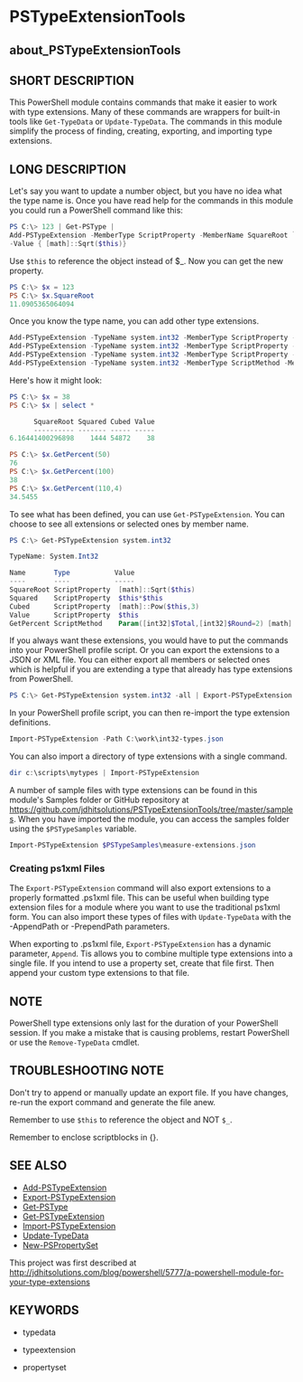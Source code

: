 # PSTypeExtensionTools

## about_PSTypeExtensionTools

## SHORT DESCRIPTION

This PowerShell module contains commands that make it easier to work with type
extensions. Many of these commands are wrappers for built-in tools like
`Get-TypeData` or `Update-TypeData`. The commands in this module simplify the
process of finding, creating, exporting, and importing type extensions.

## LONG DESCRIPTION

Let's say you want to update a number object, but you have no idea what the
type name is. Once you have read help for the commands in this module you
could run a PowerShell command like this:

```powershell
PS C:\> 123 | Get-PSType |
Add-PSTypeExtension -MemberType ScriptProperty -MemberName SquareRoot `
-Value { [math]::Sqrt($this)}
```

Use `$this` to reference the object instead of $_.  Now you can get the new property.

```powershell
PS C:\> $x = 123
PS C:\> $x.SquareRoot
11.0905365064094
```

Once you know the type name, you can add other type extensions.

```powershell
Add-PSTypeExtension -TypeName system.int32 -MemberType ScriptProperty -MemberName Squared -value { $this*$this}
Add-PSTypeExtension -TypeName system.int32 -MemberType ScriptProperty -MemberName Cubed -value { [math]::Pow($this,3)}
Add-PSTypeExtension -TypeName system.int32 -MemberType ScriptProperty -MemberName Value -value { $this}
Add-PSTypeExtension -TypeName system.int32 -MemberType ScriptMethod -MemberName GetPercent -value {Param([int32]$Total,[int32]$Round=2) [math]::Round(($this/$total)*100,$round)}
```

Here's how it might look:

```powershell
PS C:\> $x = 38
PS C:\> $x | select *

      SquareRoot Squared Cubed Value
      ---------- ------- ----- -----
6.16441400296898    1444 54872    38

PS C:\> $x.GetPercent(50)
76
PS C:\> $x.GetPercent(100)
38
PS C:\> $x.GetPercent(110,4)
34.5455
```

To see what has been defined, you can use `Get-PSTypeExtension`. You can choose to see all extensions or selected ones by member name.

```powershell
PS C:\> Get-PSTypeExtension system.int32

TypeName: System.Int32

Name       Type           Value
----       ----           -----
SquareRoot ScriptProperty  [math]::Sqrt($this)
Squared    ScriptProperty  $this*$this
Cubed      ScriptProperty  [math]::Pow($this,3)
Value      ScriptProperty  $this
GetPercent ScriptMethod    Param([int32]$Total,[int32]$Round=2) [math]::Round(($this/$total)*100,$round)
```

If you always want these extensions, you would have to put the commands into your PowerShell profile script. Or you can export the extensions to a JSON or XML file. You can either export all members or selected ones which is helpful if you are extending a type that already has type extensions from PowerShell.

```powershell
PS C:\> Get-PSTypeExtension system.int32 -all | Export-PSTypeExtension -TypeName system.int32 -Path c:\work\int32-types.json
```

In your PowerShell profile script, you can then re-import the type extension definitions.

```powershell
Import-PSTypeExtension -Path C:\work\int32-types.json
```

You can also import a directory of type extensions with a single command.

```powershell
dir c:\scripts\mytypes | Import-PSTypeExtension
```

A number of sample files with type extensions can be found in this module's Samples folder or GitHub repository at https://github.com/jdhitsolutions/PSTypeExtensionTools/tree/master/samples.  When you have imported the module, you can access the samples folder using the `$PSTypeSamples` variable.

```powershell
Import-PSTypeExtension $PSTypeSamples\measure-extensions.json
```

### Creating ps1xml Files

The `Export-PSTypeExtension` command will also export extensions to a properly formatted .ps1xml file. This can be useful when building type extension files for a module where you want to use the traditional ps1xml form. You can also import these types of files with `Update-TypeData` with the -AppendPath or -PrependPath parameters.

When exporting to .ps1xml file, `Export-PSTypeExtension` has a dynamic parameter, `Append`. Tis allows you to combine multiple type extensions into a single file. If you intend to use a property set, create that file first. Then append your custom type extensions to that file.

## NOTE

PowerShell type extensions only last for the duration of your PowerShell session. If you make a mistake that is causing problems, restart PowerShell or use the `Remove-TypeData` cmdlet.

## TROUBLESHOOTING NOTE

Don't try to append or manually update an export file. If you have changes, re-run the export command and generate the file anew.

Remember to use `$this` to reference the object and NOT `$_`.

Remember to enclose scriptblocks in {}.

## SEE ALSO

+ [Add-PSTypeExtension](Add-PSTypeExtension.md)
+ [Export-PSTypeExtension](Export-PSTypeExtension.md)
+ [Get-PSType](Get-PSType.md)
+ [Get-PSTypeExtension](Get-PSTypeExtension.md)
+ [Import-PSTypeExtension](Import-PSTypeExtension.md)
+ [Update-TypeData](Update-TypeData.md)
+ [New-PSPropertySet](New-PSPropertySet.md)

This project was first described at http://jdhitsolutions.com/blog/powershell/5777/a-powershell-module-for-your-type-extensions

## KEYWORDS

- typedata

- typeextension

- propertyset
